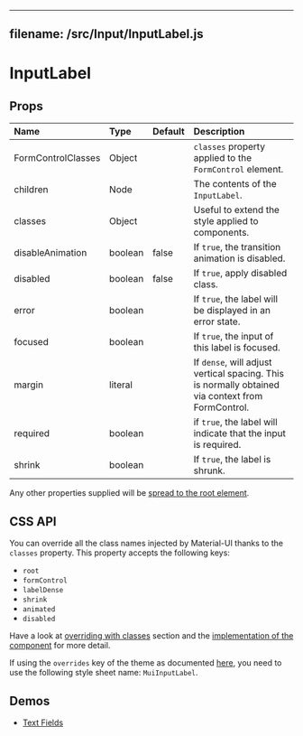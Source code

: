<!--- This documentation is automatically generated, do not try to edit it. -->

---
filename: /src/Input/InputLabel.js
---

# InputLabel



## Props

| Name | Type | Default | Description |
|:-----|:-----|:--------|:------------|
| FormControlClasses | Object |  | `classes` property applied to the `FormControl` element. |
| children | Node |  | The contents of the `InputLabel`. |
| classes | Object |  | Useful to extend the style applied to components. |
| disableAnimation | boolean | false | If `true`, the transition animation is disabled. |
| disabled | boolean | false | If `true`, apply disabled class. |
| error | boolean |  | If `true`, the label will be displayed in an error state. |
| focused | boolean |  | If `true`, the input of this label is focused. |
| margin | literal |  | If `dense`, will adjust vertical spacing. This is normally obtained via context from FormControl. |
| required | boolean |  | if `true`, the label will indicate that the input is required. |
| shrink | boolean |  | If `true`, the label is shrunk. |

Any other properties supplied will be [spread to the root element](/customization/api#spread).

## CSS API

You can override all the class names injected by Material-UI thanks to the `classes` property.
This property accepts the following keys:
- `root`
- `formControl`
- `labelDense`
- `shrink`
- `animated`
- `disabled`

Have a look at [overriding with classes](/customization/overrides#overriding-with-classes) section
and the [implementation of the component](https://github.com/callemall/material-ui/tree/v1-beta/src/Input/InputLabel.js)
for more detail.

If using the `overrides` key of the theme as documented
[here](/customization/themes#customizing-all-instances-of-a-component-type),
you need to use the following style sheet name: `MuiInputLabel`.

## Demos

- [Text Fields](/demos/text-fields)

